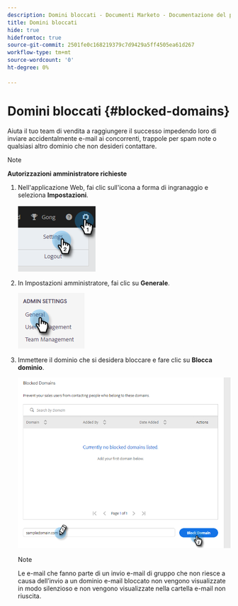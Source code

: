 ```yaml
---
description: Domini bloccati - Documenti Marketo - Documentazione del prodotto
title: Domini bloccati
hide: true
hidefromtoc: true
source-git-commit: 2501fe0c168219379c7d9429a5ff4505ea61d267
workflow-type: tm+mt
source-wordcount: '0'
ht-degree: 0%

---
```


# Domini bloccati {#blocked-domains}

Aiuta il tuo team di vendita a raggiungere il successo impedendo loro di inviare accidentalmente e-mail ai concorrenti, trappole per spam note o qualsiasi altro dominio che non desideri contattare.

>[!NOTE]
>
>**Autorizzazioni amministratore richieste**

1. Nell&#39;applicazione Web, fai clic sull&#39;icona a forma di ingranaggio e seleziona **Impostazioni**.

   ![](assets/blocked-domains-1.png)

1. In Impostazioni amministratore, fai clic su **Generale**.

   ![](assets/blocked-domains-2.png)

1. Immettere il dominio che si desidera bloccare e fare clic su **Blocca dominio**.

   ![](assets/blocked-domains-3.png)

   >[!NOTE]
   >
   >Le e-mail che fanno parte di un invio e-mail di gruppo che non riesce a causa dell’invio a un dominio e-mail bloccato non vengono visualizzate in modo silenzioso e non vengono visualizzate nella cartella e-mail non riuscita.
